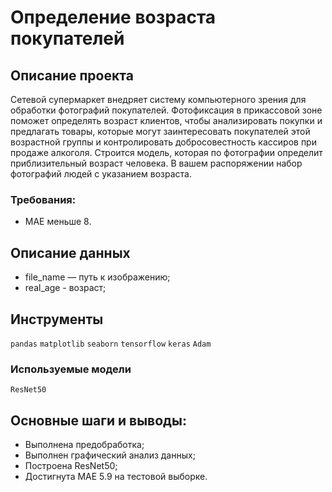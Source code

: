 # Определение возраста покупателей
## Описание проекта
Сетевой супермаркет внедряет систему компьютерного зрения для обработки фотографий покупателей. Фотофиксация в прикассовой зоне поможет определять возраст клиентов, чтобы анализировать покупки и предлагать товары, которые могут заинтересовать покупателей этой возрастной группы и контролировать добросовестность кассиров при продаже алкоголя. Строится модель, которая по фотографии определит приблизительный возраст человека. В вашем распоряжении набор фотографий людей с указанием возраста.

### Требования:
- MAE меньше 8.

## Описание данных
- file_name — путь к изображению;
- real_age - возраст;

## Инструменты
`pandas` `matplotlib` `seaborn` `tensorflow` `keras` `Adam`
### Используемые модели
`ResNet50`

## Основные шаги и выводы:
- Выполнена предобработка;
- Выполнен графический анализ данных;
- Построена ResNet50;
- Достигнута MAE 5.9 на тестовой выборке.
